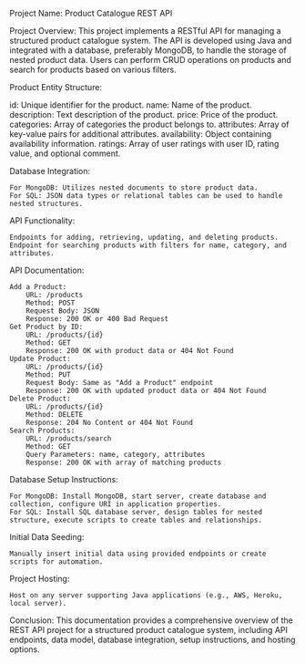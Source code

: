 Project Name: Product Catalogue REST API

Project Overview:
This project implements a RESTful API for managing a structured product catalogue system. The API is developed using Java and integrated with a database, preferably MongoDB, to handle the storage of nested product data. Users can perform CRUD operations on products and search for products based on various filters.

Product Entity Structure:

id: Unique identifier for the product.
name: Name of the product.
description: Text description of the product.
price: Price of the product.
categories: Array of categories the product belongs to.
attributes: Array of key-value pairs for additional attributes.
availability: Object containing availability information.
ratings: Array of user ratings with user ID, rating value, and optional comment.

Database Integration:

    For MongoDB: Utilizes nested documents to store product data.
    For SQL: JSON data types or relational tables can be used to handle nested structures.

API Functionality:

    Endpoints for adding, retrieving, updating, and deleting products.
    Endpoint for searching products with filters for name, category, and attributes.

API Documentation:

    Add a Product:
        URL: /products
        Method: POST
        Request Body: JSON
        Response: 200 OK or 400 Bad Request
    Get Product by ID:
        URL: /products/{id}
        Method: GET
        Response: 200 OK with product data or 404 Not Found
    Update Product:
        URL: /products/{id}
        Method: PUT
        Request Body: Same as "Add a Product" endpoint
        Response: 200 OK with updated product data or 404 Not Found
    Delete Product:
        URL: /products/{id}
        Method: DELETE
        Response: 204 No Content or 404 Not Found
    Search Products:
        URL: /products/search
        Method: GET
        Query Parameters: name, category, attributes
        Response: 200 OK with array of matching products

Database Setup Instructions:

    For MongoDB: Install MongoDB, start server, create database and collection, configure URI in application properties.
    For SQL: Install SQL database server, design tables for nested structure, execute scripts to create tables and relationships.

Initial Data Seeding:

    Manually insert initial data using provided endpoints or create scripts for automation.

Project Hosting:

    Host on any server supporting Java applications (e.g., AWS, Heroku, local server).

Conclusion:
This documentation provides a comprehensive overview of the REST API project for a structured product catalogue system, including API endpoints, data model, database integration, setup instructions, and hosting options.
